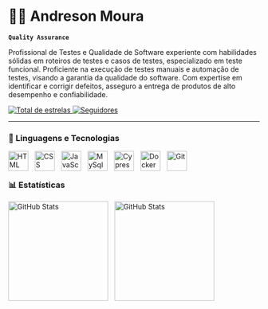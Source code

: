 # 👨‍💻 Andreson Moura

**`Quality Assurance`**

Profissional de Testes e Qualidade de Software experiente com habilidades sólidas em roteiros de testes e casos de testes, especializado em teste funcional. Proficiente na execução de testes manuais e automação de testes, visando a garantia da qualidade do software. Com expertise em identificar e corrigir defeitos, asseguro a entrega de produtos de alto desempenho e confiabilidade.

<p align="left">
 <a href="https://github.com/andreson-moura-qa?tab=repositories&sort=stargazers">
        <img 
            alt="Total de estrelas" 
            title="Total de estrelas GitHub" 
            src="https://custom-icon-badges.demolab.com/github/stars/andreson-moura-qa?color=55960c&style=for-the-badge&labelColor=488207&logo=star&label=estrelas"
        />
    </a>
    <a href="https://github.com/andreson-moura-qa?tab=followers">
        <img 
            alt="Seguidores" 
            title="Me siga no GitHub" 
            src="https://custom-icon-badges.demolab.com/github/followers/andreson-moura-qa?color=236ad3&labelColor=1155ba&style=for-the-badge&logo=github&label=Seguidores&logoColor=white"
        />
    </a>
</p>

---

### 🤖 Linguagens e Tecnologias

<img 
    align="left" 
    alt="HTML"
    title="HTML" 
    width="40px" 
    style="padding-right: 10px;" 
    src="https://cdn.jsdelivr.net/gh/devicons/devicon@latest/icons/html5/html5-original.svg" 
/>
<img 
    align="left" 
    alt="CSS" 
    title="CSS"
    width="40px" 
    style="padding-right: 10px;" 
    src="https://cdn.jsdelivr.net/gh/devicons/devicon@latest/icons/css3/css3-original.svg" 
/>
<img 
    align="left" 
    alt="JavaScript" 
    title="JavaScript"
    width="40px" 
    style="padding-right: 10px;" 
    src="https://cdn.jsdelivr.net/gh/devicons/devicon@latest/icons/javascript/javascript-original.svg" 
/>

 <img 
   align="left" 
   alt="MySql" 
   title="MySql"
   width="40px" 
   style="padding-right: 10px;" 
   src="https://cdn.jsdelivr.net/gh/devicons/devicon@latest/icons/mysql/mysql-original.svg" 
/>

<img 
  align="left" 
  alt="Cypress" 
  title="Cypress"
  width="40px" 
  style="padding-right: 10px;" 
  src="https://cdn.jsdelivr.net/gh/devicons/devicon@latest/icons/cypressio/cypressio-plain.svg"
/>

<img 
  align="left" 
  alt="Docker" 
  title="Docker"
  width="40px" 
  style="padding-right: 10px;" 
  src="https://cdn.jsdelivr.net/gh/devicons/devicon@latest/icons/docker/docker-original-wordmark.svg"
/>
       
<img
  align="left" 
  alt="Git" 
  title="Git"
  width="40px" 
  style="padding-right: 10px;" 
  src="https://cdn.jsdelivr.net/gh/devicons/devicon@latest/icons/git/git-original.svg" 
/>
                           
<br/>
<br/>

### 📊 Estatísticas

<p>
 <img 
    align="left" 
    alt="GitHub Stats" 
    height="200" 
    style="padding-right: 10px;" 
    src="https://github-readme-stats.vercel.app/api?username=andreson-moura-qa&show_icons=true&theme=dark&include_all_commits=true&locale=pt-br" 
 />

<img 
    align="left" 
    alt="GitHub Stats" 
    height="200" 
    style="padding-right: 10px;" 
    src="https://github-readme-stats.vercel.app/api/top-langs/?username=andreson-moura-qa&theme=dark&layout=compact&custom_title=Tecnologias&langs_count=9" 
/>

</p>
